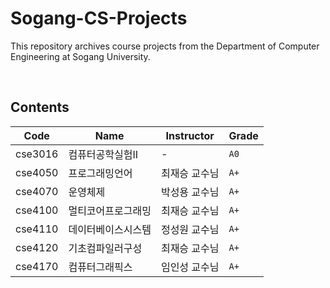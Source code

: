 # Sogang-CS-Projects

This repository archives course projects from the Department of Computer Engineering at Sogang University.

<br>

## Contents

| Code | Name | Instructor | Grade |
|--|--|--|--|
|cse3016|컴퓨터공학실험II|-|`A0`|
|cse4050|프로그래밍언어|최재승 교수님|`A+`|
|cse4070|운영체제|박성용 교수님|`A+`|
|cse4100|멀티코어프로그래밍|최재승 교수님|`A+`|
|cse4110|데이터베이스시스템|정성원 교수님|`A+`|
|cse4120|기초컴파일러구성|최재승 교수님|`A+`|
|cse4170|컴퓨터그래픽스|임인성 교수님|`A+`|